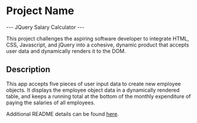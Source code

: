 # Project Name

--- JQuery Salary Calculator ---

This project challenges the aspiring software developer to integrate HTML, CSS, Javascript, and jQuery into a cohesive, dynamic product that accepts user data and dynamically renders it to the DOM.

## Description

This app accepts five pieces of user input data to create new employee objects. It displays the employee object data in a dynamically rendered table, and keeps a running total at the bottom of the monthly expenditure of paying the salaries of all employees.




Additional README details can be found [here](https://github.com/PrimeAcademy/readme-template/blob/master/README.md).
